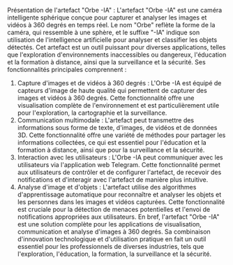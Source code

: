 Présentation de l'artefact "Orbe -IA" :
L'artefact "Orbe -IA" est une caméra intelligente sphérique conçue pour capturer et analyser les images et vidéos à 360 degrés en temps réel. Le nom "Orbe" reflète la forme de la caméra, qui ressemble à une sphère, et le suffixe "-IA" indique son utilisation de l'intelligence artificielle pour analyser et classifier les objets détectés.
Cet artefact est un outil puissant pour diverses applications, telles que l'exploration d'environnements inaccessibles ou dangereux, l'éducation et la formation à distance, ainsi que la surveillance et la sécurité. Ses fonctionnalités principales comprennent :
1. Capture d'images et de vidéos à 360 degrés : L'Orbe -IA est équipé de capteurs d'image de haute qualité qui permettent de capturer des images et vidéos à 360 degrés. Cette fonctionnalité offre une visualisation complète de l'environnement et est particulièrement utile pour l'exploration, la cartographie et la surveillance.
2. Communication multimodale : L'artefact peut transmettre des informations sous forme de texte, d'images, de vidéos et de données 3D. Cette fonctionnalité offre une variété de méthodes pour partager les informations collectées, ce qui est essentiel pour l'éducation et la formation à distance, ainsi que pour la surveillance et la sécurité.
3. Interaction avec les utilisateurs : L'Orbe -IA peut communiquer avec les utilisateurs via l'application web Telegram. Cette fonctionnalité permet aux utilisateurs de contrôler et de configurer l'artefact, de recevoir des notifications et d'interagir avec l'artefact de manière plus intuitive.
4. Analyse d'image et d'objets : L'artefact utilise des algorithmes d'apprentissage automatique pour reconnaître et analyser les objets et les personnes dans les images et vidéos capturées. Cette fonctionnalité est cruciale pour la détection de menaces potentielles et l'envoi de notifications appropriées aux utilisateurs.
En bref, l'artefact "Orbe -IA" est une solution complète pour les applications de visualisation, communication et analyse d'images à 360 degrés. Sa combinaison d'innovation technologique et d'utilisation pratique en fait un outil essentiel pour les professionnels de diverses industries, tels que l'exploration, l'éducation, la formation, la surveillance et la sécurité.